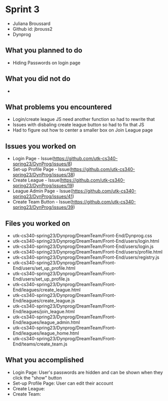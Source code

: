 # Sprint 3
* Juliana Broussard
* Github id: jbrouss2
* Dynprog

## What you planned to do
* Hiding Passwords on login page

## What you did not do
* 

## What problems you encountered
* Login/create league JS need another function so had to rewrite that
* Issues with disbaling create league button so had to fix that JS
* Had to figure out how to center a smaller box on Join League page

## Issues you worked on
* Login Page - Issue(https://github.com/utk-cs340-spring23/DynProg/issues/8)
* Set-up Profile Page - Issue(https://github.com/utk-cs340-spring23/DynProg/issues/38)
* Create League - Issue(https://github.com/utk-cs340-spring23/DynProg/issues/19)
* League Admin Page - Issue(https://github.com/utk-cs340-spring23/DynProg/issues/41)
* Create Team Button - Issue(https://github.com/utk-cs340-spring23/DynProg/issues/39)

## Files you worked on
* utk-cs340-spring23/Dynprog/DreamTeam/Front-End/Dynprog.css
* utk-cs340-spring23/Dynprog/DreamTeam/Front-End/users/login.html
* utk-cs340-spring23/Dynprog/DreamTeam/Front-End/users/login.js
* utk-cs340-spring23/Dynprog/DreamTeam/Front-End/users/profile.html
* utk-cs340-spring23/Dynprog/DreamTeam/Front-End/users/registry.js
* utk-cs340-spring23/Dynprog/DreamTeam/Front-End/users/set_up_profile.html
* utk-cs340-spring23/Dynprog/DreamTeam/Front-End/users/set_up_profile.js
* utk-cs340-spring23/Dynprog/DreamTeam/Front-End/leagues/create_league.html
* utk-cs340-spring23/Dynprog/DreamTeam/Front-End/leagues/create_league.js
* utk-cs340-spring23/Dynprog/DreamTeam/Front-End/leagues/join_league.html
* utk-cs340-spring23/Dynprog/DreamTeam/Front-End/leagues/league_admin.html
* utk-cs340-spring23/Dynprog/DreamTeam/Front-End/leagues/league_home.html
* utk-cs340-spring23/Dynprog/DreamTeam/Front-End/teams/create_team.js


## What you accomplished
* Login Page: User's passwords are hidden and can be shown when they click the "show" button
* Set-up Profile Page: User can edit their account
* Create League: 
* Create Team:
